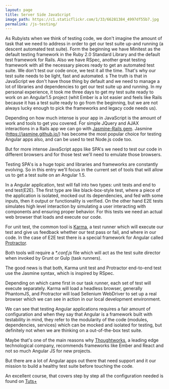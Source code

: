 ```yaml
---
layout: page
title: Server Side JavaScript
image_path: https://c1.staticflickr.com/1/33/66281384_4997df55b7.jpg
permalink: /js-testing/
---
```


As Rubyists when we think of testing code, we don't imagine the amount of task that we need to address in order to get our test suite up-and running (a descent automated test suite). Form the beginning we have Minitest as the default testing framework in the Ruby 2.0 Standard Library and the default test framework for Rails. Also we have RSpec, another great testing framework with all the necessary pieces ready to get an automated test suite. We don't test our code once, we test it all the time. That's why our test suite needs to be light, fast and automated.
s
The truth is that in JavaScript we don't have those thing by default and we need to manage a lot of libraries and dependencies to get our test suite up and running. In my personal experience, it took me three days to get my test suite ready to work on an Angular1.5 project (whit Ember is a lot easier and feels like Rails because it has a test suite ready to go from the beginning, but we are not always lucky enough to pick the frameworks and legacy code needs us).

Depending on how much intense is your app in JavaScript is the amount of work and tools to get you covered. For simple JQuery and AJAX interactions in a Rails app we can go with [Jasmine-Rails gem](https://github.com/searls/jasmine-rails). Jasmine (https://jasmine.github.io/) has become the most popular choice for testing Angular apps also, and can be used to test Node.js code too.

But for more intense JavaScript apps like SPA's we need to test our code in different browsers and for those test we'll need to emulate those browsers.

Testing SPA's is a huge topic and libraries and frameworks are constantly evolving. So in this entry we'll focus in the current set of tools that will allow us to get a test suite on an Angular 1.5.

In a Angular application, test will fall into two types: unit tests and end to end test(E2E). The first type are like black-box-style test, where a piece of the application is isolated, mocked out its dependencies, and fed with some inputs, then it output or functionality is verified. On the other hand E2E tests simulates high level interaction by simulating a user interacting with components and ensuring proper behavior. For this tests we need an actual web browser that loads and execute our code.

For unit test, the common tool is [Karma](https://karma-runner.github.io/1.0/index.html), a test runner which will execute our test and give us feedback whether our test pass or fail, and where in our code. In the case of E2E test there is a special framework for Angular called [Protractor](http://www.protractortest.org/#/).

Both tools will require a *\*.conf.js* file which will act as the test suite director when invoked by Grunt or Gulp (task runners).

The good news is that both, Karma unit test and Protractor end-to-end test use the Jasmine syntax, which is inspired by RSpec.  

Depending on which came first in our task runner, each set of test will execute separately. Karma will load a headless browser, generally PhantomJS, and Protractor will load Sellenium WebDriver to set up a real browser which we can see in action in our local development environment.

We can see that testing Angular applications requires a fair amount of configuration and when they say that Angular is a framework built with testability in mind, they refer to the modularity of the code (modules, dependencies, services) which can be mocked and isolated for testing, but definitely not when we are thinking on a out-of-the-box test suite.

Maybe that's one of the main reasons why [Thoughtworks](https://www.thoughtworks.com/radar/languages-and-frameworks), a leading edge technological company, recommends frameworks like Ember and React and not so much Angular JS for new projects.

But there are a lot of Angular apps out there that need support and it our mission to build a healthy test suite before touching the code.

An excellent course, that covers step by step all the configuration needed is found on [Tuts+](https://code.tutsplus.com/courses/angularjs-for-test-driven-development)          
